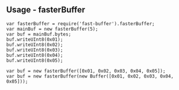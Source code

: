 Usage - fasterBuffer
--------------------

    var fasterBuffer = require('fast-buffer').fasterBuffer;
    var mainBuf = new fasterBuffer(5);
    var buf = mainBuf.bytes;
    buf.writeUInt8(0x01);
    buf.writeUInt8(0x02);
    buf.writeUInt8(0x03);
    buf.writeUInt8(0x04);
    buf.writeUInt8(0x05);

    var buf = new fasterBuffer([0x01, 0x02, 0x03, 0x04, 0x05]);
    var buf = new fasterBuffer(new Buffer([0x01, 0x02, 0x03, 0x04, 0x05]));
